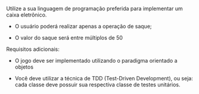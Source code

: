 Utilize a sua linguagem de programação preferida para implementar um caixa eletrônico.

- O usuário poderá realizar apenas a operação de saque;

- O valor do saque será entre múltiplos de 50

Requisitos adicionais:

- O jogo deve ser implementado utilizando o paradigma orientado a objetos

- Você deve utilizar a técnica de TDD (Test-Driven Development), ou seja: cada classe deve possuir sua respectiva classe de testes unitários.
